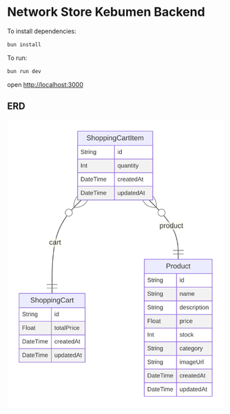 # Network Store Kebumen Backend

To install dependencies:

```sh
bun install
```

To run:

```sh
bun run dev
```

open <http://localhost:3000>

## ERD

![image](/images/prisma-erd.svg)
